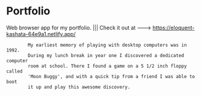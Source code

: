 # Portfolio

Web browser app for my portfolio.
||| Check it out at ---> https://eloquent-kashata-64e9a1.netlify.app/

            My earliest memory of playing with desktop computers was in 1992.
            During my lunch break in year one I discovered a dedicated computer
            room at school. There I found a game on a 5 1/2 inch floppy called
            'Moon Buggy', and with a quick tip from a friend I was able to boot
            it up and play this awesome discovery.
